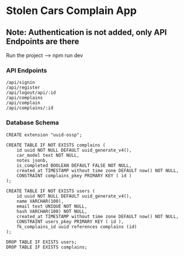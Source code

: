 # Stolen Cars Complain App

## Note: Authentication is not added, only API Endpoints are there

Run the project --> npm run dev

### API Endpoints

```
/api/signin
/api/register
/api/logout/api/:id
/api/complains
/api/complain
/api/complains/:id
```

### Database Schema

```
CREATE extension "uuid-ossp";

CREATE TABLE IF NOT EXISTS complains (
	id uuid NOT NULL DEFAULT uuid_generate_v4(),
	car_model text NOT NULL,
	notes jsonb,
	is_completed BOOLEAN DEFAULT FALSE NOT NULL,
	created_at TIMESTAMP without time zone DEFAULT now() NOT NULL,
	CONSTRAINT complains_pkey PRIMARY KEY ( id )
);

CREATE TABLE IF NOT EXISTS users (
	id uuid NOT NULL DEFAULT uuid_generate_v4(),
	name VARCHAR(100),
	email text UNIQUE NOT NULL,
	hash VARCHAR(100) NOT NULL,
	created_at TIMESTAMP without time zone DEFAULT now() NOT NULL,
	CONSTRAINT users_pkey PRIMARY KEY ( id ),
	fk_complains_id uuid references complains (id)
);

DROP TABLE IF EXISTS users;
DROP TABLE IF EXISTS complains;
```